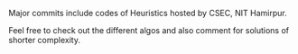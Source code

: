Major commits include codes of Heuristics hosted by CSEC, NIT Hamirpur.

Feel free to check out the different algos and also comment for solutions of shorter complexity.
